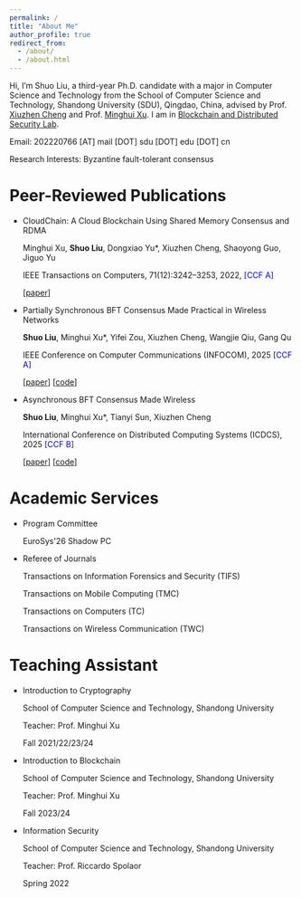 ```yaml
---
permalink: /
title: "About Me"
author_profile: true
redirect_from: 
  - /about/
  - /about.html
---
```


Hi, I’m Shuo Liu, a third-year Ph.D. candidate with a major in Computer Science and Technology from the School of Computer Science and Technology, Shandong University (SDU), Qingdao, China, advised by Prof. [Xiuzhen Cheng](https://scholar.google.com/citations?user=O1yGhH0AAAAJ&hl=en&oi=ao) and Prof. [Minghui Xu](http://minghuixu.com/). I am in [Blockchain and Distributed Security Lab](https://bc.sdu.edu.cn/).

Email: 202220766 [AT] mail [DOT] sdu [DOT] edu [DOT] cn

Research Interests: Byzantine fault-tolerant consensus

# Peer-Reviewed Publications

- CloudChain: A Cloud Blockchain Using Shared Memory Consensus and RDMA

  Minghui Xu, **Shuo Liu**, Dongxiao Yu*, Xiuzhen Cheng, Shaoyong Guo, Jiguo Yu

  IEEE Transactions on Computers, 71(12):3242–3253, 2022, <font color='blue'> [CCF A] </font>

  [[paper](https://ieeexplore.ieee.org/abstract/document/9699048)]
  
- Partially Synchronous BFT Consensus Made Practical in Wireless Networks
  
  **Shuo Liu**, Minghui Xu*, Yifei Zou, Xiuzhen Cheng, Wangjie Qiu, Gang Qu

  IEEE Conference on Computer Communications (INFOCOM), 2025 <font color='blue'> [CCF A] </font>

  [[paper](https://arxiv.org/pdf/2412.05512)] [[code](https://github.com/BDS-SDU/WirelessConsensus-Sync)]

- Asynchronous BFT Consensus Made Wireless

  **Shuo Liu**, Minghui Xu*, Tianyi Sun, Xiuzhen Cheng

  International Conference on Distributed Computing Systems (ICDCS), 2025 <font color='blue'>[CCF B]</font>

  [[paper](https://arxiv.org/pdf/2503.21279)] [[code](https://github.com/BDS-SDU/WirelessConsensus-Async)]

# Academic Services

- Program Committee

  EuroSys'26 Shadow PC

- Referee of Journals

  Transactions on Information Forensics and Security (TIFS)

  Transactions on Mobile Computing (TMC)

  Transactions on Computers (TC)

  Transactions on Wireless Communication (TWC)

# Teaching Assistant

- Introduction to Cryptography

  School of Computer Science and Technology, Shandong University

  Teacher: Prof. Minghui Xu

  Fall 2021/22/23/24

- Introduction to Blockchain

  School of Computer Science and Technology, Shandong University

  Teacher: Prof. Minghui Xu

  Fall 2023/24
  
- Information Security

  School of Computer Science and Technology, Shandong University

  Teacher: Prof. Riccardo Spolaor

  Spring 2022
